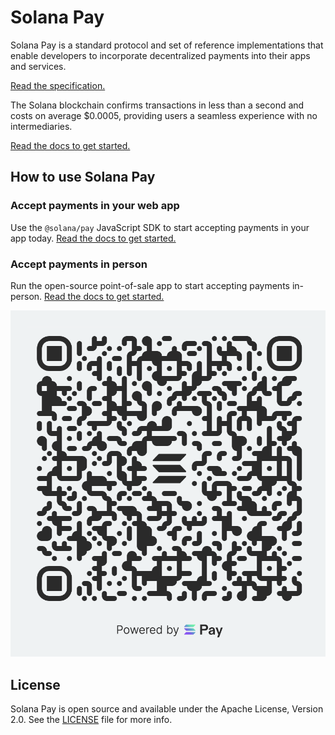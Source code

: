 # Solana Pay

Solana Pay is a standard protocol and set of reference implementations that enable developers to incorporate decentralized payments into their apps and services.

[Read the specification.](SPEC.md)

The Solana blockchain confirms transactions in less than a second and costs on average $0.0005, providing users a seamless experience with no intermediaries.

[Read the docs to get started.](core)

## How to use Solana Pay

### Accept payments in your web app
Use the `@solana/pay` JavaScript SDK to start accepting payments in your app today. [Read the docs to get started.](core)

### Accept payments in person
Run the open-source point-of-sale app to start accepting payments in-person. [Read the docs to get started.](point-of-sale)

![Solana Pay](solana-pay.png)

## License

Solana Pay is open source and available under the Apache License, Version 2.0. See the [LICENSE](./LICENSE) file for more info.
